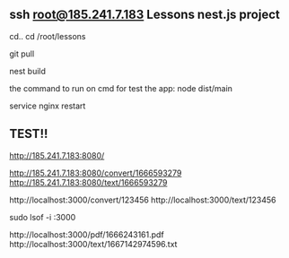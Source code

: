 
ssh root@185.241.7.183
Lessons nest.js project 
------------------------
cd..
cd /root/lessons

git pull 

nest build 

the command to run on cmd for test the app: 
node dist/main 

service nginx restart 

TEST!!
--------------------------
http://185.241.7.183:8080/

http://185.241.7.183:8080/convert/1666593279
http://185.241.7.183:8080/text/1666593279


http://localhost:3000/convert/123456
http://localhost:3000/text/123456


sudo lsof -i :3000

http://localhost:3000/pdf/1666243161.pdf
http://localhost:3000/text/1667142974596.txt 




